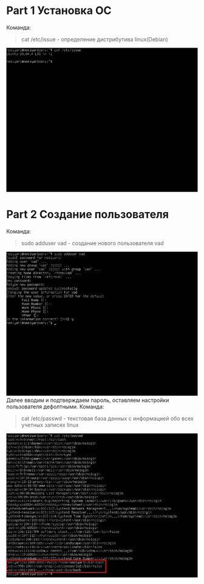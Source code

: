 # Part 1 Установка ОС #

Команда:
> cat /etc/issue - определение дистрибутива linux(Debian)

![linux ubuntu version](/Screenshots/part_1.jpg)

# Part 2 Создание пользователя #

Команда:
> sudo adduser vad - создание нового пользователя vad

![user creation](/Screenshots/part_2.1.jpg)
Далее вводим и подтверждаем пароль, оставляем настройки пользователя дефолтными.
Команда:
> cat /etc/passwd - текстовая база данных с информацией обо всех учетных записях linux

![accounts info](/Screenshots/part_2.2.jpg)
